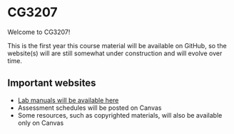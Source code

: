 # CG3207

Welcome to CG3207!

This is the first year this course material will be available on GitHub, so the website(s) will are still somewhat under construction and will evolve over time. 

## Important websites

* [Lab manuals will be available here](https://nus-cg3207.github.io/lab-manuals)
* Assessment schedules will be posted on Canvas
* Some resources, such as copyrighted materials, will also be available only on Canvas
